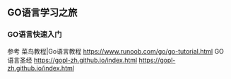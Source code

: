 ## GO语言学习之旅
### GO语言快速入门
参考
菜鸟教程|Go语言教程 https://www.runoob.com/go/go-tutorial.html
GO语言圣经 https://gopl-zh.github.io/index.html
https://gopl-zh.github.io/index.html